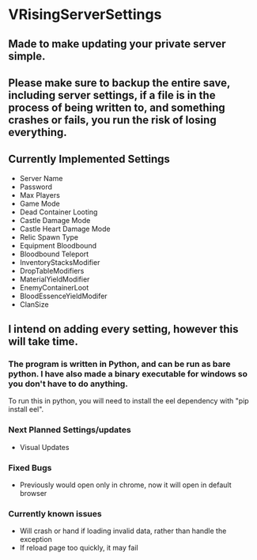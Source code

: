 # VRisingServerSettings

## Made to make updating your private server simple.

## Please make sure to backup the entire save, including server settings, if a file is in the process of being written to, and something crashes or fails, you run the risk of losing everything.

## Currently Implemented Settings
- Server Name
- Password
- Max Players
- Game Mode
- Dead Container Looting
- Castle Damage Mode
- Castle Heart Damage Mode
- Relic Spawn Type
- Equipment Bloodbound
- Bloodbound Teleport
- InventoryStacksModifier
- DropTableModifiers
- MaterialYieldModifier
- EnemyContainerLoot
- BloodEssenceYieldModifer
- ClanSize

## I intend on adding every setting, however this will take time.

### The program is written in Python, and can be run as bare python.  I have also made a binary executable for windows so you don't have to do anything.
To run this in python, you will need to install the eel dependency with "pip install eel".

### Next Planned Settings/updates

- Visual Updates

### Fixed Bugs

- Previously would open only in chrome, now it will open in default browser

### Currently known issues
- Will crash or hand if loading invalid data, rather than handle the exception
- If reload page too quickly, it may fail

